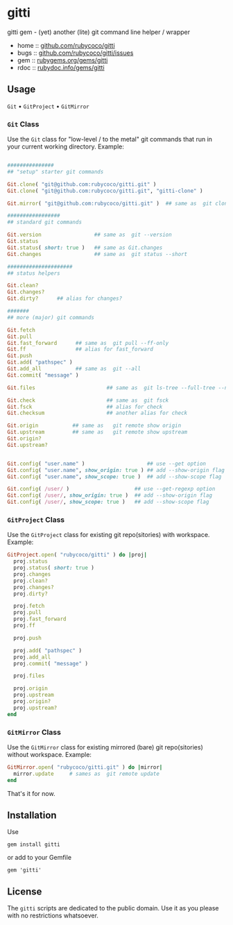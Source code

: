 # gitti

gitti gem - (yet) another (lite) git command line helper / wrapper

* home  :: [github.com/rubycoco/gitti](https://github.com/rubycoco/gitti)
* bugs  :: [github.com/rubycoco/gitti/issues](https://github.com/rubycoco/gitti/issues)
* gem   :: [rubygems.org/gems/gitti](https://rubygems.org/gems/gitti)
* rdoc  :: [rubydoc.info/gems/gitti](http://rubydoc.info/gems/gitti)



## Usage

`Git` • `GitProject` • `GitMirror`


### `Git` Class

Use the `Git` class for "low-level / to the metal" git commands
that run in your current working directory.
Example:

``` ruby

###############
## "setup" starter git commands

Git.clone( "git@github.com:rubycoco/gitti.git" )
Git.clone( "git@github.com:rubycoco/gitti.git", "gitti-clone" )

Git.mirror( "git@github.com:rubycoco/gitti.git" )  ## same as  git clone --mirror

#################
## standard git commands

Git.version                 ## same as  git --version
Git.status
Git.status( short: true )   ## same as Git.changes
Git.changes                 ## same as  git status --short

#####################
## status helpers

Git.clean?
Git.changes?
Git.dirty?      ## alias for changes?

#######
## more (major) git commands

Git.fetch
Git.pull
Git.fast_forward      ## same as  git pull --ff-only
Git.ff                ## alias for fast_forward
Git.push
Git.add( "pathspec" )
Git.add_all           ## same as  git --all
Git.commit( "message" )

Git.files                       ## same as  git ls-tree --full-tree --name-only -r HEAD

Git.check                       ## same as  git fsck
Git.fsck                        ## alias for check
Git.checksum                    ## another alias for check

Git.origin           ## same as   git remote show origin
Git.upstream         ## same as   git remote show upstream
Git.origin?
Git.upstream?


Git.config( "user.name" )                    ## use --get option
Git.config( "user.name", show_origin: true ) ## add --show-origin flag
Git.config( "user.name", show_scope: true )  ## add --show-scope flag

Git.config( /user/ )                     ## use --get-regexp option
Git.config( /user/, show_origin: true )  ## add --show-origin flag
Git.config( /user/, show_scope: true )   ## add --show-scope flag
```



### `GitProject` Class

Use the `GitProject` class for existing git repo(sitories)
with workspace. Example:

``` ruby
GitProject.open( "rubycoco/gitti" ) do |proj|
  proj.status
  proj.status( short: true )
  proj.changes
  proj.clean?
  proj.changes?
  proj.dirty?

  proj.fetch
  proj.pull
  proj.fast_forward
  proj.ff

  proj.push

  proj.add( "pathspec" )
  proj.add_all
  proj.commit( "message" )

  proj.files

  proj.origin
  proj.upstream
  proj.origin?
  proj.upstream?
end
```


### `GitMirror` Class

Use the `GitMirror` class for existing mirrored (bare) git repo(sitories)
without workspace. Example:

``` ruby
GitMirror.open( "rubycoco/gitti.git" ) do |mirror|
  mirror.update     # sames as  git remote update
end
```



That's it for now.


## Installation

Use

    gem install gitti

or add to your Gemfile

    gem 'gitti'



## License

The `gitti` scripts are dedicated to the public domain.
Use it as you please with no restrictions whatsoever.

